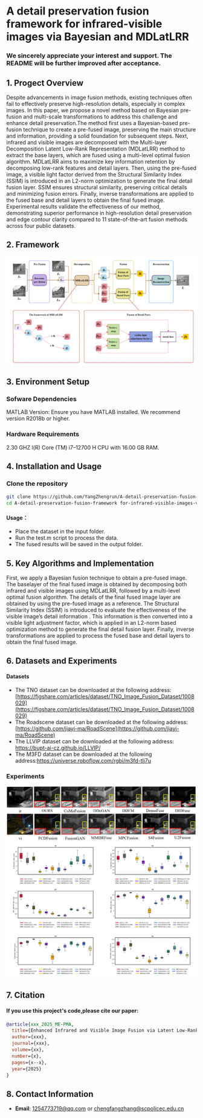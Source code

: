 # A detail preservation fusion framework for infrared-visible images via Bayesian and MDLatLRR
### We sincerely appreciate your interest and support. The README will be further improved after acceptance.
## 1. Progect Overview
Despite advancements in image fusion methods, existing techniques often fail to effectively preserve high-resolution details, especially in complex images. In this paper, we propose a novel method based on Bayesian pre-fusion and multi-scale transformations to address this challenge and enhance detail preservation.The method first uses a Bayesian-based pre-fusion technique to create a pre-fused image, preserving the main structure and information, providing a solid foundation for subsequent steps. Next, infrared and visible images are decomposed with the Multi-layer Decomposition Latent Low-Rank Representation (MDLatLRR) method to extract the base layers, which are fused using a multi-level optimal fusion algorithm. MDLatLRR aims to maximize key information retention by decomposing low-rank features and detail layers. Then, using the pre-fused image, a visible light factor derived from the Structural Similarity Index (SSIM) is introduced in an L2-norm optimization to generate the final detail fusion layer. SSIM ensures structural similarity, preserving critical details and minimizing fusion errors. Finally, inverse transformations are applied to the fused base and detail layers to obtain the final fused image. Experimental results validate the effectiveness of our method, demonstrating superior performance in high-resolution detail preservation and edge contour clarity compared to 11 state-of-the-art fusion methods across four public datasets.
## 2. Framework
![示例图片](image/framework.png)
## 3. Environment Setup
### Sofware Dependencies
MATLAB Version: Ensure you have MATLAB installed. We recommend version R2018b or higher.
### Hardware Requirements
 2.30 GHZ l(R) Core (TM) i7–12700 H CPU with 16.00 GB RAM.
## 4. Installation and Usage
### Clone the repository
```bash
git clone https://github.com/YangZhengrun/A-detail-preservation-fusion-framework for-infrared-visible-images-via-Bayesian-and-MDLatLRR.git
cd A-detail-preservation-fusion-framework for-infrared-visible-images-via-Bayesian-and-MDLatLRR
```

#### Usage：
* Place the dataset in the input folder.
* Run the test.m script to process the data.
* The fused results will be saved in the output folder.

## 5. Key Algorithms and Implementation
First, we apply a Bayesian fusion technique to obtain a pre-fused image. The baselayer of the final fused image is obtained by decomposing both infrared and visible images using MDLatLRR, followed by a multi-level optimal fusion algorithm. The details of the final fused image layer are obtained by using the pre-fused image as a reference. The Structural Similarity Index (SSIM) is introduced to evaluate the effectiveness of the visible image’s detail information . This information is then converted into a visible light adjustment factor, which is applied in an L2-norm based optimization method to generate the final detail fusion layer. Finally, inverse transformations are applied to process the fused base and detail layers to obtain the final fused image.

## 6. Datasets and Experiments 

#### Datasets 
* The TNO dataset can be downloaded at the following address: [https://figshare.com/articles/dataset/TNO_Image_Fusion_Dataset/1008029](https://figshare.com/articles/dataset/TNO_Image_Fusion_Dataset/1008029)
* The Roadscene dataset can be downloaded at the following address: [https://github.com/jiayi-ma/RoadScene](https://github.com/jiayi-ma/RoadScene)
* The LLVIP dataset can be downloaded at the following address: https://bupt-ai-cz.github.io/LLVIP/
* The M3FD dataset can be downloaded at the following address:https://universe.roboflow.com/rgbi/m3fd-tlj7u

### Experiments 
![示例图片](image/result1.png)
![示例图片](image/result2.png)

## 7. Citation
#### If you use this project's code,please cite our paper:
```bibtex
@article{xxx_2025_ME-PMA,
  title={Enhanced Infrared and Visible Image Fusion via Latent Low-Rank and Coupled Feature Learning},
  author={xxx},
  journal={xxx},
  volume={xx},
  number={x},
  pages={x--x},
  year={2025}
}
```
## 8. Contact Information
- **Email**: 1254773719@qq.com or chengfangzhang@scpolicec.edu.cn
